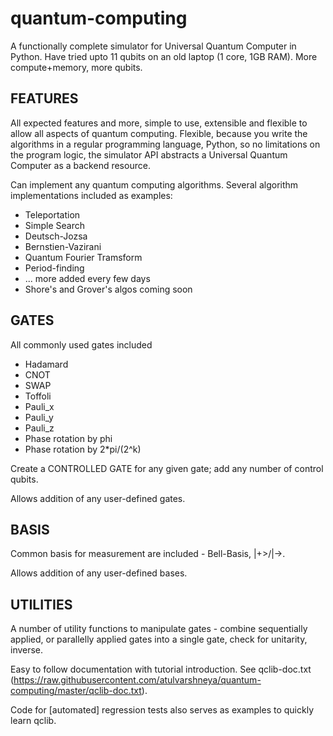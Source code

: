 # quantum-computing

A functionally complete simulator for Universal Quantum Computer in Python. Have tried upto 11 qubits on an old laptop (1 core, 1GB RAM). More compute+memory, more qubits.


FEATURES
-------------------
All expected features and more, simple to use, extensible and flexible to allow all aspects of quantum computing. Flexible, because you write the algorithms in a regular programming language, Python, so no limitations on the program logic, the simulator API abstracts a Universal Quantum Computer as a backend resource.

Can implement any quantum computing algorithms. Several algorithm implementations included as examples:
* Teleportation
* Simple Search
* Deutsch-Jozsa
* Bernstien-Vazirani
* Quantum Fourier Tramsform
* Period-finding
* ... more added every few days
* Shore's and Grover's algos coming soon


GATES
-------------------
All commonly used gates included 
* Hadamard
* CNOT
* SWAP
* Toffoli
* Pauli_x
* Pauli_y
* Pauli_z
* Phase rotation by phi
* Phase rotation by 2*pi/(2^k)

Create a CONTROLLED GATE for any given gate; add any number of control qubits.

Allows addition of any user-defined gates.

BASIS
-------------------
Common basis for measurement are included - Bell-Basis, |+>/|->.

Allows addition of any user-defined bases.

UTILITIES
-------------------
A number of utility functions to manipulate gates - combine sequentially applied, or parallelly applied gates into a single gate, check for unitarity, inverse.

Easy to follow documentation with tutorial introduction. See qclib-doc.txt (https://raw.githubusercontent.com/atulvarshneya/quantum-computing/master/qclib-doc.txt).

Code for [automated] regression tests also serves as examples to quickly learn qclib.
